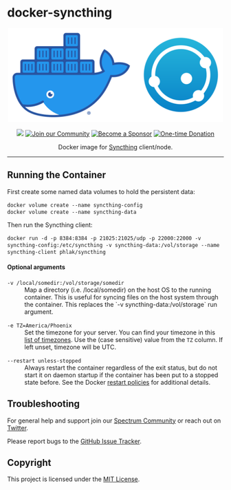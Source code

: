 docker-syncthing
================

<p align="center">
    <img src="docker-syncthing.png" alt="Docker Syncthing" width="500">
<p>

<p align="center">
    <a href="http://microbadger.com/#/images/phlak/syncthing" alt="Microbadger"><img src="https://images.microbadger.com/badges/image/phlak/syncthing.svg"></a>
    <a href="https://spectrum.chat/phlaknet"><img src="https://img.shields.io/badge/Join_the-Community-7b16ff.svg" alt="Join our Community"></a>
    <a href="https://github.com/users/PHLAK/sponsorship"><img src="https://img.shields.io/badge/Become_a-Sponsor-cc4195.svg" alt="Become a Sponsor"></a>
    <a href="https://paypal.me/ChrisKankiewicz"><img src="https://img.shields.io/badge/Make_a-Donation-006bb6.svg" alt="One-time Donation"></a>
</p>

<p align="center">
    Docker image for <a href="https://syncthing.net">Syncthing</a> client/node.
</p>

---

Running the Container
---------------------

First create some named data volumes to hold the persistent data:

    docker volume create --name syncthing-config
    docker volume create --name syncthing-data

Then run the Syncthing client:

    docker run -d -p 8384:8384 -p 21025:21025/udp -p 22000:22000 -v syncthing-config:/etc/syncthing -v syncthing-data:/vol/storage --name syncthing-client phlak/syncthing

#### Optional arguments

<dl>
    <dt><code>-v /local/somedir:/vol/storage/somedir</code></dt>
    <dd>Map a directory (i.e. /local/somedir) on the host OS to the running container.  This is useful for syncing files on the host system through the container. This replaces the `-v syncthing-data:/vol/storage` run argument.</dd>
</dl>

<dl>
    <dt><code>-e TZ=America/Phoenix</code></dt>
    <dd>Set the timezone for your server. You can find your timezone in this <a href="https://goo.gl/uy1J6q">list of timezones</a>. Use the (case sensitive) value from the <code>TZ</code> column. If left unset, timezone will be UTC.</dd>
</dl>

<dl>
    <dt><code>--restart unless-stopped</code></dt>
    <dd>Always restart the container regardless of the exit status, but do not start it on daemon startup if the container has been put to a stopped state before. See the Docker <a href="https://goo.gl/Y0dlDH">restart policies</a> for additional details.</dd>
</dl>

Troubleshooting
---------------

For general help and support join our [Spectrum Community](https://spectrum.chat/phlaknet) or reach out on [Twitter](https://twitter.com/PHLAK).

Please report bugs to the [GitHub Issue Tracker](https://github.com/PHLAK/docker-syncthing/issues).

Copyright
---------

This project is licensed under the [MIT License](https://github.com/PHLAK/docker-syncthing/blob/master/LICENSE).
